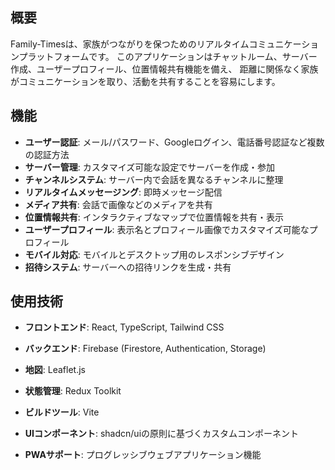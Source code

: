 ## 概要
Family-Timesは、家族がつながりを保つためのリアルタイムコミュニケーションプラットフォームです。
このアプリケーションはチャットルーム、サーバー作成、ユーザープロフィール、位置情報共有機能を備え、
距離に関係なく家族がコミュニケーションを取り、活動を共有することを容易にします。

## 機能

- **ユーザー認証**: メール/パスワード、Googleログイン、電話番号認証など複数の認証方法
- **サーバー管理**: カスタマイズ可能な設定でサーバーを作成・参加
- **チャンネルシステム**: サーバー内で会話を異なるチャンネルに整理
- **リアルタイムメッセージング**: 即時メッセージ配信
- **メディア共有**: 会話で画像などのメディアを共有
- **位置情報共有**: インタラクティブなマップで位置情報を共有・表示
- **ユーザープロフィール**: 表示名とプロフィール画像でカスタマイズ可能なプロフィール
- **モバイル対応**: モバイルとデスクトップ用のレスポンシブデザイン
- **招待システム**: サーバーへの招待リンクを生成・共有

## 使用技術

- **フロントエンド**: React, TypeScript, Tailwind CSS

- **バックエンド**: Firebase (Firestore, Authentication, Storage)

- **地図**: Leaflet.js

- **状態管理**: Redux Toolkit

- **ビルドツール**: Vite

- **UIコンポーネント**: shadcn/uiの原則に基づくカスタムコンポーネント

- **PWAサポート**: プログレッシブウェブアプリケーション機能
